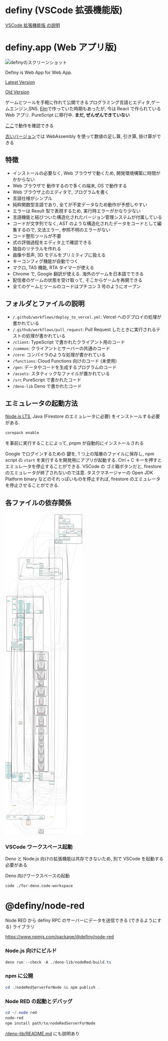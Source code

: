 # definy (VSCode 拡張機能版)

[VSCode 拡張機能版 の説明](definyVSCodeExtension.md)

# definy.app (Web アプリ版)

![definyのスクリーンショット](https://repository-images.githubusercontent.com/168463361/72534f00-ec72-11e9-94f3-370ab473bc28)

Definy is Web App for Web App.

[Latest Version](https://definy.app/?hl=en)

[Old Version](https://definy-old.web.app/)

ゲームとツールを手軽に作れて公開できるプログラミング言語とエディタ,ゲームエンジン,SNS. [Elm](https://elm-lang.org/)で作っていた時期もあったが, 今は React で作られている Web アプリ. PureScript に移行中. **まだ, ぜんぜんできていない**

[ここ](https://definy.app/?hl=ja)で動作を確認できる

[古いバージョン](https://definy-old.web.app/)では WebAssembly を使って数値の足し算, 引き算, 掛け算ができる

## 特徴

- インストールの必要なく, Web ブラウザで動くため, 開発環境構築に時間がかからない
- Web ブラウザで 動作するので多くの端末, OS で動作する
- Web ブラウザ上のエディタで, プログラムを書く
- 言語仕様がシンプル
- 純粋関数型言語であり, 全てが不変データなため動作が予想しやすい
- エラーは Result 型で表現するため, 実行時エラーがかなり少ない
- 言語機能と結びついた構造化されたバージョン管理システムが付属している
- コードが文字列でなく, AST のような構造化されたデータをコードとして編集するので, 文法エラー, 参照不明のエラーがない
- コード整形ツールが不要
- 式の評価過程をエディタ上で確認できる
- 独自のリテラルを作れる
- 画像や音声, 3D モデルをプリミティブに扱える
- キーコンフィグ機能が自動でつく
- マクロ, TAS 機能, RTA タイマーが使える
- Chrome で, Google 翻訳が使える. 海外のゲームを日本語でできる
- 配信者のゲームの状態を受け取って, そこからゲームを再開できる
- 全てのゲームとツールのコードはプチコン 3 号のようにオープン

## フォルダとファイルの説明

- `/.github/workflows/deploy_to_vercel.yml`: Vercel へのデプロイの処理が書かれている
- `/.github/workflows/pull_request`: Pull Request したときに実行されるテストの処理が書かれている
- `/client`: TypeScript で書かれたクライアント用のコード
- `/common`: クライアントとサーバーの共通のコード
- `/core`: コンパイラのような処理が書かれている
- `/functions`: Cloud Functions 向けのコード (未使用)
- `/gen`: データやコードを生成するプログラムのコード
- `/assets`: スタティックなファイルが置かれている
- `/src` PureScript で書かれたコード
- `/deno-lib` Deno で書かれたコード

## エミュレータの起動方法

[Node.js LTS](https://nodejs.org/ja/), Java (Firestore のエミュレータに必要) をインストールする必要がある.

```ps1
corepack enable
```

を事前に実行することによって, pnpm が自動的にインストールされる

Google でログインするための 鍵を, 1 つ上の階層のファイルに保存し, npm script の `start` を実行するを開発用にアプリが起動する. Ctrl + C キーを押すと エミュレータを停止することができる. VSCode の ゴミ箱ボタンだと, firestore のエミュレータが終了されないので注意. タスクマネージャーの Open JDK Platform binary などのそれっぽいものを停止すれば, firestore のエミュレータを停止させることができる.

## 各ファイルの依存関係

![各ファイルの依存関係のグラフ図](graph.svg)

### VSCode ワークスペース起動

Deno と Node.js 向けの拡張機能は共存できないため, 別で VSCode を起動する必要がある

Deno 向けワークスペースの起動

```sp1
code ./for-deno.code-workspace
```


# @definy/node-red

Node RED から definy RPC のサーバーにデータを送信できる (できるようにする) ライブラリ

https://www.npmjs.com/package/@definy/node-red

### Node.js 向けにビルド

```ps1
deno run --check -A ./deno-lib/nodeRed/build.ts
```

### npm に公開

```ps1
cd ./nodeRedServerForNode && npm publish .
```

### Node RED の起動とデバッグ

```ps1
cd ~/.node-red
node-red
npm install path/to/nodeRedServerForNode
```

[/deno-lib/README.md](./deno-lib/README.md) にも説明あり
